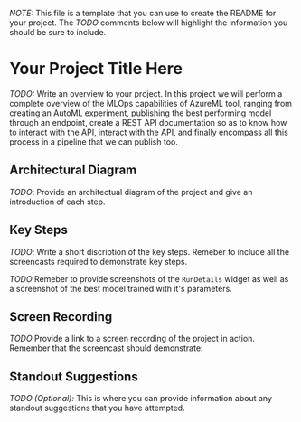 *NOTE:* This file is a template that you can use to create the README for your project. The *TODO* comments below will highlight the information you should be sure to include.


# Your Project Title Here

*TODO:* Write an overview to your project.
In this project we will perform a complete overview of the MLOps capabilities of AzureML tool, ranging from creating an AutoML experiment, publishing the best performing model through an endpoint, create a REST API documentation so as to know how to interact with the API, interact with the API, and finally encompass all this process in a pipeline that we can publish too.

## Architectural Diagram
*TODO*: Provide an architectual diagram of the project and give an introduction of each step.

## Key Steps
*TODO*: Write a short discription of the key steps. Remeber to include all the screencasts required to demonstrate key steps. 

*TODO* Remeber to provide screenshots of the `RunDetails` widget as well as a screenshot of the best model trained with it's parameters.

## Screen Recording
*TODO* Provide a link to a screen recording of the project in action. Remember that the screencast should demonstrate:

## Standout Suggestions
*TODO (Optional):* This is where you can provide information about any standout suggestions that you have attempted.
